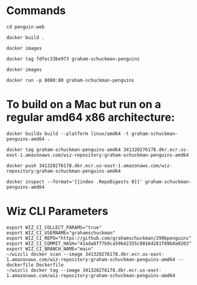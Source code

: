 # Commands

`cd penguin-web`

`docker build .`

`docker images`

`docker tag fdfec33be973 graham-schuckman-penguins`

`docker images`

`docker run -p 8080:80 graham-schuckman-penguins`

# To build on a Mac but run on a regular amd64 x86 architecture:

`docker buildx build --platform linux/amd64 -t graham-schuckman-penguins-amd64 .`

`docker tag graham-schuckman-penguins-amd64 341320276178.dkr.ecr.us-east-1.amazonaws.com/wiz-repository:graham-schuckman-penguins-amd64`

`docker push 341320276178.dkr.ecr.us-east-1.amazonaws.com/wiz-repository:graham-schuckman-penguins-amd64`

`docker inspect --format='{{index .RepoDigests 0}}' graham-schuckman-penguins-amd64`

# Wiz CLI Parameters

```
export WIZ_CI_COLLECT_PARAMS="true"
export WIZ_CI_USERNAME="grahamschuckman"
export WIZ_CI_REPO="https://github.com/grahamschuckman/299bpenguins"
export WIZ_CI_COMMIT_HASH="41ada8ff7b9ca59642355c80164281f89b0a9203"
export WIZ_CI_BRANCH_NAME="main"
~/wizcli docker scan --image 341320276178.dkr.ecr.us-east-1.amazonaws.com/wiz-repository:graham-schuckman-penguins-amd64 --dockerfile Dockerfile
~/wizcli docker tag --image 341320276178.dkr.ecr.us-east-1.amazonaws.com/wiz-repository:graham-schuckman-penguins-amd64
```